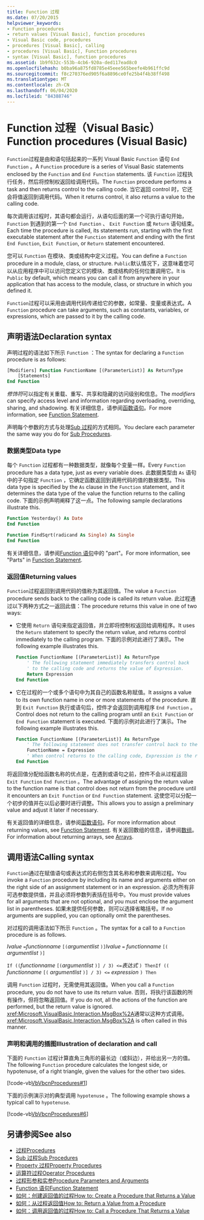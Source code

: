```yaml
---
title: Function 过程
ms.date: 07/20/2015
helpviewer_keywords:
- Function procedures
- return values [Visual Basic], function procedures
- Visual Basic code, procedures
- procedures [Visual Basic], calling
- procedures [Visual Basic], Function procedures
- syntax [Visual Basic], function procedures
ms.assetid: 1b9f632c-553b-4cb6-920a-ded117ead8c0
ms.openlocfilehash: b0ba96a875fd8785e45eee565beefe4b961ffc9d
ms.sourcegitcommit: f8c270376ed905f6a8896ce0fe25b4f4b38ff498
ms.translationtype: MT
ms.contentlocale: zh-CN
ms.lasthandoff: 06/04/2020
ms.locfileid: "84388746"
---
```

# <a name="function-procedures-visual-basic"></a><span data-ttu-id="a2760-102">Function 过程（Visual Basic）</span><span class="sxs-lookup"><span data-stu-id="a2760-102">Function procedures (Visual Basic)</span></span>

<span data-ttu-id="a2760-103">`Function`过程是由和语句括起来的一系列 Visual Basic `Function` 语句 `End Function` 。</span><span class="sxs-lookup"><span data-stu-id="a2760-103">A `Function` procedure is a series of Visual Basic statements enclosed by the `Function` and `End Function` statements.</span></span> <span data-ttu-id="a2760-104">该 `Function` 过程执行任务，然后将控制权返回给调用代码。</span><span class="sxs-lookup"><span data-stu-id="a2760-104">The `Function` procedure performs a task and then returns control to the calling code.</span></span> <span data-ttu-id="a2760-105">当它返回 control 时，它还会将值返回到调用代码。</span><span class="sxs-lookup"><span data-stu-id="a2760-105">When it returns control, it also returns a value to the calling code.</span></span>

<span data-ttu-id="a2760-106">每次调用该过程时，其语句都会运行，从语句后面的第一个可执行语句开始， `Function` 到遇到的第一个 `End Function` 、 `Exit Function` 或 `Return` 语句结束。</span><span class="sxs-lookup"><span data-stu-id="a2760-106">Each time the procedure is called, its statements run, starting with the first executable statement after the `Function` statement and ending with the first `End Function`, `Exit Function`, or `Return` statement encountered.</span></span>

<span data-ttu-id="a2760-107">您可以 `Function` 在模块、类或结构中定义过程。</span><span class="sxs-lookup"><span data-stu-id="a2760-107">You can define a `Function` procedure in a module, class, or structure.</span></span> <span data-ttu-id="a2760-108">`Public`默认情况下，这意味着您可以从应用程序中可以访问您定义它的模块、类或结构的任何位置调用它。</span><span class="sxs-lookup"><span data-stu-id="a2760-108">It is `Public` by default, which means you can call it from anywhere in your application that has access to the module, class, or structure in which you defined it.</span></span>

<span data-ttu-id="a2760-109">`Function`过程可以采用由调用代码传递给它的参数，如常量、变量或表达式。</span><span class="sxs-lookup"><span data-stu-id="a2760-109">A `Function` procedure can take arguments, such as constants, variables, or expressions, which are passed to it by the calling code.</span></span>

## <a name="declaration-syntax"></a><span data-ttu-id="a2760-110">声明语法</span><span class="sxs-lookup"><span data-stu-id="a2760-110">Declaration syntax</span></span>

<span data-ttu-id="a2760-111">声明过程的语法如下所示 `Function` ：</span><span class="sxs-lookup"><span data-stu-id="a2760-111">The syntax for declaring a `Function` procedure is as follows:</span></span>

```vb
[Modifiers] Function FunctionName [(ParameterList)] As ReturnType
    [Statements]
End Function
```

<span data-ttu-id="a2760-112">*修饰符*可以指定有关重载、重写、共享和隐藏的访问级别和信息。</span><span class="sxs-lookup"><span data-stu-id="a2760-112">The *modifiers* can specify access level and information regarding overloading, overriding, sharing, and shadowing.</span></span> <span data-ttu-id="a2760-113">有关详细信息，请参阅[函数语句](../../../language-reference/statements/function-statement.md)。</span><span class="sxs-lookup"><span data-stu-id="a2760-113">For more information, see [Function Statement](../../../language-reference/statements/function-statement.md).</span></span>

<span data-ttu-id="a2760-114">声明每个参数的方式与处理[Sub 过程](./sub-procedures.md)的方式相同。</span><span class="sxs-lookup"><span data-stu-id="a2760-114">You declare each parameter the same way you do for [Sub Procedures](./sub-procedures.md).</span></span>

### <a name="data-type"></a><span data-ttu-id="a2760-115">数据类型</span><span class="sxs-lookup"><span data-stu-id="a2760-115">Data type</span></span>

<span data-ttu-id="a2760-116">每个 `Function` 过程都有一种数据类型，就像每个变量一样。</span><span class="sxs-lookup"><span data-stu-id="a2760-116">Every `Function` procedure has a data type, just as every variable does.</span></span> <span data-ttu-id="a2760-117">此数据类型由 `As` 语句中的子句指定 `Function` ，它确定函数返回到调用代码的值的数据类型。</span><span class="sxs-lookup"><span data-stu-id="a2760-117">This data type is specified by the `As` clause in the `Function` statement, and it determines the data type of the value the function returns to the calling code.</span></span> <span data-ttu-id="a2760-118">下面的示例声明阐释了这一点。</span><span class="sxs-lookup"><span data-stu-id="a2760-118">The following sample declarations illustrate this.</span></span>

```vb
Function Yesterday() As Date
End Function

Function FindSqrt(radicand As Single) As Single
End Function
```

<span data-ttu-id="a2760-119">有关详细信息，请参阅[Function 语句](../../../language-reference/statements/function-statement.md)中的 "part"。</span><span class="sxs-lookup"><span data-stu-id="a2760-119">For more information, see "Parts" in [Function Statement](../../../language-reference/statements/function-statement.md).</span></span>

### <a name="returning-values"></a><span data-ttu-id="a2760-120">返回值</span><span class="sxs-lookup"><span data-stu-id="a2760-120">Returning values</span></span>

<span data-ttu-id="a2760-121">`Function`过程返回到调用代码的值称为其返回值。</span><span class="sxs-lookup"><span data-stu-id="a2760-121">The value a `Function` procedure sends back to the calling code is called its return value.</span></span> <span data-ttu-id="a2760-122">此过程通过以下两种方式之一返回此值：</span><span class="sxs-lookup"><span data-stu-id="a2760-122">The procedure returns this value in one of two ways:</span></span>

- <span data-ttu-id="a2760-123">它使用 `Return` 语句来指定返回值，并立即将控制权返回给调用程序。</span><span class="sxs-lookup"><span data-stu-id="a2760-123">It uses the `Return` statement to specify the return value, and returns control immediately to the calling program.</span></span> <span data-ttu-id="a2760-124">下面的示例对此进行了演示。</span><span class="sxs-lookup"><span data-stu-id="a2760-124">The following example illustrates this.</span></span>

  ```vb
  Function FunctionName [(ParameterList)] As ReturnType
      ' The following statement immediately transfers control back
      ' to the calling code and returns the value of Expression.
      Return Expression
  End Function
  ```

- <span data-ttu-id="a2760-125">它在过程的一个或多个语句中为其自己的函数名称赋值。</span><span class="sxs-lookup"><span data-stu-id="a2760-125">It assigns a value to its own function name in one or more statements of the procedure.</span></span> <span data-ttu-id="a2760-126">直到 `Exit Function` 执行或语句后，控件才会返回到调用程序 `End Function` 。</span><span class="sxs-lookup"><span data-stu-id="a2760-126">Control does not return to the calling program until an `Exit Function` or `End Function` statement is executed.</span></span> <span data-ttu-id="a2760-127">下面的示例对此进行了演示。</span><span class="sxs-lookup"><span data-stu-id="a2760-127">The following example illustrates this.</span></span>

  ```vb
  Function FunctionName [(ParameterList)] As ReturnType
      ' The following statement does not transfer control back to the calling code.
      FunctionName = Expression
      ' When control returns to the calling code, Expression is the return value.
  End Function
  ```

<span data-ttu-id="a2760-128">将返回值分配给函数名称的优点是，在遇到或语句之前，控件不会从过程返回 `Exit Function` `End Function` 。</span><span class="sxs-lookup"><span data-stu-id="a2760-128">The advantage of assigning the return value to the function name is that control does not return from the procedure until it encounters an `Exit Function` or `End Function` statement.</span></span> <span data-ttu-id="a2760-129">这使您可以分配一个初步的值并在以后必要时进行调整。</span><span class="sxs-lookup"><span data-stu-id="a2760-129">This allows you to assign a preliminary value and adjust it later if necessary.</span></span>

<span data-ttu-id="a2760-130">有关返回值的详细信息，请参阅[函数语句](../../../language-reference/statements/function-statement.md)。</span><span class="sxs-lookup"><span data-stu-id="a2760-130">For more information about returning values, see [Function Statement](../../../language-reference/statements/function-statement.md).</span></span> <span data-ttu-id="a2760-131">有关返回数组的信息，请参阅[数组](../arrays/index.md)。</span><span class="sxs-lookup"><span data-stu-id="a2760-131">For information about returning arrays, see [Arrays](../arrays/index.md).</span></span>

## <a name="calling-syntax"></a><span data-ttu-id="a2760-132">调用语法</span><span class="sxs-lookup"><span data-stu-id="a2760-132">Calling syntax</span></span>

<span data-ttu-id="a2760-133">`Function`通过在赋值语句或表达式的右侧包含其名称和参数来调用过程。</span><span class="sxs-lookup"><span data-stu-id="a2760-133">You invoke a `Function` procedure by including its name and arguments either on the right side of an assignment statement or in an expression.</span></span> <span data-ttu-id="a2760-134">必须为所有非可选参数提供值，并且必须将参数列表括在括号中。</span><span class="sxs-lookup"><span data-stu-id="a2760-134">You must provide values for all arguments that are not optional, and you must enclose the argument list in parentheses.</span></span> <span data-ttu-id="a2760-135">如果未提供任何参数，则可以选择省略括号。</span><span class="sxs-lookup"><span data-stu-id="a2760-135">If no arguments are supplied, you can optionally omit the parentheses.</span></span>

<span data-ttu-id="a2760-136">对过程的调用语法如下所示 `Function` 。</span><span class="sxs-lookup"><span data-stu-id="a2760-136">The syntax for a call to a `Function` procedure is as follows.</span></span>

<span data-ttu-id="a2760-137">*lvalue* `=`*functionname* `[(`*argumentlist*    `)]`</span><span class="sxs-lookup"><span data-stu-id="a2760-137">*lvalue*  `=`  *functionname* `[(` *argumentlist* `)]`</span></span>

<span data-ttu-id="a2760-138">`If ((`*functionname* `[(`*argumentlist* `)] / 3) <=`*表达式*  `) Then`</span><span class="sxs-lookup"><span data-stu-id="a2760-138">`If ((` *functionname* `[(` *argumentlist* `)] / 3) <=`  *expression* `) Then`</span></span>

<span data-ttu-id="a2760-139">调用 `Function` 过程时，无需使用其返回值。</span><span class="sxs-lookup"><span data-stu-id="a2760-139">When you call a `Function` procedure, you do not have to use its return value.</span></span> <span data-ttu-id="a2760-140">否则，将执行该函数的所有操作，但将忽略返回值。</span><span class="sxs-lookup"><span data-stu-id="a2760-140">If you do not, all the actions of the function are performed, but the return value is ignored.</span></span> <span data-ttu-id="a2760-141"><xref:Microsoft.VisualBasic.Interaction.MsgBox%2A>通常以这种方式调用。</span><span class="sxs-lookup"><span data-stu-id="a2760-141"><xref:Microsoft.VisualBasic.Interaction.MsgBox%2A> is often called in this manner.</span></span>

### <a name="illustration-of-declaration-and-call"></a><span data-ttu-id="a2760-142">声明和调用的插图</span><span class="sxs-lookup"><span data-stu-id="a2760-142">Illustration of declaration and call</span></span>

<span data-ttu-id="a2760-143">下面的 `Function` 过程计算直角三角形的最长边（或斜边），并给出另一方的值。</span><span class="sxs-lookup"><span data-stu-id="a2760-143">The following `Function` procedure calculates the longest side, or hypotenuse, of a right triangle, given the values for the other two sides.</span></span>

[!code-vb[VbVbcnProcedures#1](~/samples/snippets/visualbasic/VS_Snippets_VBCSharp/VbVbcnProcedures/VB/Class1.vb#1)]

<span data-ttu-id="a2760-144">下面的示例演示对的典型调用 `hypotenuse` 。</span><span class="sxs-lookup"><span data-stu-id="a2760-144">The following example shows a typical call to `hypotenuse`.</span></span>

[!code-vb[VbVbcnProcedures#6](~/samples/snippets/visualbasic/VS_Snippets_VBCSharp/VbVbcnProcedures/VB/Class1.vb#6)]

## <a name="see-also"></a><span data-ttu-id="a2760-145">另请参阅</span><span class="sxs-lookup"><span data-stu-id="a2760-145">See also</span></span>

- [<span data-ttu-id="a2760-146">过程</span><span class="sxs-lookup"><span data-stu-id="a2760-146">Procedures</span></span>](./index.md)
- [<span data-ttu-id="a2760-147">Sub 过程</span><span class="sxs-lookup"><span data-stu-id="a2760-147">Sub Procedures</span></span>](./sub-procedures.md)
- [<span data-ttu-id="a2760-148">Property 过程</span><span class="sxs-lookup"><span data-stu-id="a2760-148">Property Procedures</span></span>](./property-procedures.md)
- [<span data-ttu-id="a2760-149">运算符过程</span><span class="sxs-lookup"><span data-stu-id="a2760-149">Operator Procedures</span></span>](./operator-procedures.md)
- [<span data-ttu-id="a2760-150">过程形参和实参</span><span class="sxs-lookup"><span data-stu-id="a2760-150">Procedure Parameters and Arguments</span></span>](./procedure-parameters-and-arguments.md)
- [<span data-ttu-id="a2760-151">Function 语句</span><span class="sxs-lookup"><span data-stu-id="a2760-151">Function Statement</span></span>](../../../language-reference/statements/function-statement.md)
- [<span data-ttu-id="a2760-152">如何：创建返回值的过程</span><span class="sxs-lookup"><span data-stu-id="a2760-152">How to: Create a Procedure that Returns a Value</span></span>](./how-to-create-a-procedure-that-returns-a-value.md)
- [<span data-ttu-id="a2760-153">如何：从过程返回值</span><span class="sxs-lookup"><span data-stu-id="a2760-153">How to: Return a Value from a Procedure</span></span>](./how-to-return-a-value-from-a-procedure.md)
- [<span data-ttu-id="a2760-154">如何：调用返回值的过程</span><span class="sxs-lookup"><span data-stu-id="a2760-154">How to: Call a Procedure That Returns a Value</span></span>](./how-to-call-a-procedure-that-returns-a-value.md)
